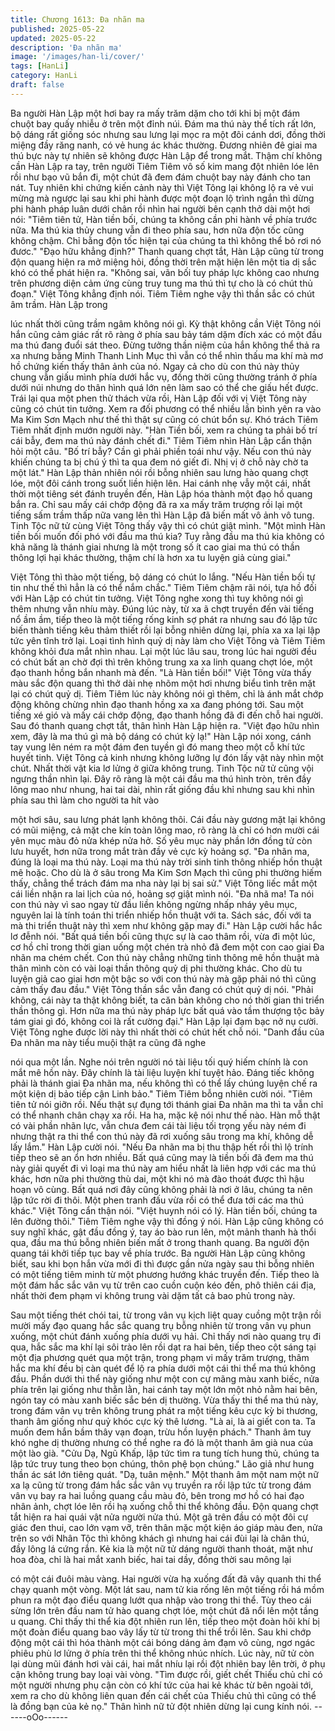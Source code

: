 ```yaml
---
title: Chương 1613: Đa nhãn ma
published: 2025-05-22
updated: 2025-05-22
description: 'Đa nhãn ma'
image: '/images/han-li/cover/'
tags: [HanLi]
category: HanLi
draft: false
---
```


Ba người Hàn Lập một hơi bay ra mấy trăm dặm cho tới khi bị
một đám chuột bay quấy nhiễu ở trên một đỉnh núi. Đám ma thú
này thể tích rất lớn, bộ dáng rất giống sóc nhưng sau lưng lại mọc
ra một đôi cánh dơi, đồng thời miệng đầy răng nanh, có vẻ hung
ác khác thường. Đương nhiên đê giai ma thú bực này tự nhiên sẽ
không được Hàn Lập để trong mắt. Thậm chí không cần Hàn Lập
ra tay, trên người Tiêm Tiêm vô số kim mang đột nhiên lóe lên rồi
như bạo vũ bắn đi, một chút đã đem đám chuột bay này đánh cho
tan nát.
Tuy nhiên khi chứng kiến cảnh này thì Việt Tông lại không lộ ra vẻ
vui mừng mà ngược lại sau khi phi hành được một đoạn lộ trình
ngắn thì dừng phi hành pháp luân dưới chân rồi nhìn hai người
bên cạnh thở dài một hơi nói:
"Tiêm tiên tử, Hàn tiền bối, chúng ta không cần phi hành về phía
trước nữa. Ma thú kia thủy chung vẫn đi theo phía sau, hơn nữa
độn tốc cũng không chậm. Chỉ bằng độn tốc hiện tại của chúng ta
thì không thể bỏ rơi nó đươc."
"Đạo hữu khẳng định?"
Thanh quang chợt tắt, Hàn Lập cũng từ trong độn quang hiện ra
mở miệng hỏi, đồng thời trên mặt hiện lên một tia dị sắc khó có
thể phát hiện ra.
"Không sai, vãn bối tuy pháp lực không cao nhưng trên phương
diện cảm ứng cùng truy tung ma thú thì tự cho là có chút thủ
đoạn."
Việt Tông khẳng định nói.
Tiêm Tiêm nghe vậy thì thần sắc có chút âm trầm. Hàn Lập trong

lúc nhất thời cũng trầm ngâm không nói gì. Kỳ thật không cần Việt
Tông nói hắn cũng cảm giác rất rõ ràng ở phía sau bảy tám dặm
đích xác có một đầu ma thú đang đuổi sát theo. Đừng tưởng thần
niệm của hắn không thể thả ra xa nhưng bằng Minh Thanh Linh
Mục thì vẫn có thể nhìn thấu ma khí mà mơ hồ chứng kiến thấy
thân ảnh của nó.
Ngay cả cho dù con thú này thủy chung vẫn giấu mình phía dưới
hắc vụ, đồng thời cũng thường tránh ở phía dưới núi nhưng do
thân hình quá lớn nên làm sao có thể che giấu hết được. Trái lại
qua một phen thử thách vừa rồi, Hàn Lập đối với vị Việt Tông này
cũng có chút tin tưởng.
Xem ra đối phương có thể nhiều lần bình yên ra vào Ma Kim Sơn
Mạch như thế thì thật sự cũng có chút bổn sự. Khó trách Tiêm
Tiêm nhất định mướn người này.
"Hàn Tiền bối, xem ra chúng ta phải bố trí cái bẫy, đem ma thú
này đánh chết đi."
Tiêm Tiêm nhìn Hàn Lập cẩn thận hỏi một câu.
"Bố trí bẫy? Cần gì phải phiền toái như vậy. Nếu con thú này
khiến chúng ta bị chú ý thì ta qua đem nó giết đi. Nhị vị ở chỗ này
chờ ta một lát."
Hàn Lập thản nhiên nói rồi bỗng nhiên sau lưng hào quang chợt
lóe, một đôi cánh trong suốt liền hiện lên. Hai cánh nhẹ vẫy một
cái, nhất thời một tiêng sét đánh truyền đến, Hàn Lập hóa thành
một đạo hồ quang bắn ra.
Chỉ sau mấy cái chớp động đã ra xa mấy trăm trượng rồi lại một
tiếng sấm trầm thấp nữa vang lên thì Hàn Lập đã biến mất vô ảnh
vô tung. Tinh Tộc nữ tử cùng Việt Tông thấy vậy thì có chút giật
mình.
"Một mình Hàn tiền bối muốn đối phó với đầu ma thú kia? Tuy
rằng đầu ma thú kia không có khả năng là thánh giai nhưng là một
trong số ít cao giai ma thú có thần thông lợi hại khác thường,
thậm chí là hơn xa tu luyện giả cùng giai."

Việt Tông thì thào một tiếng, bộ dáng có chút lo lắng.
"Nếu Hàn tiền bối tự tin như thế thì hẳn là có thể nắm chắc."
Tiêm Tiêm chậm rãi nói, tựa hồ đối với Hàn Lập có chút tin tưởng.
Việt Tông nghe xong thì tuy không nói gì thêm nhưng vẫn nhíu
mày. Đúng lúc này, từ xa ã chợt truyền đến vài tiếng nổ ầm ầm,
tiếp theo là một tiếng rống kinh sợ phát ra nhưng sau đó lập tức
biến thành tiếng kêu thảm thiết rồi lại bỗng nhiên dừng lại, phía xa
xa lại lập tức yên tĩnh trở lại. Loại tình hình quỷ dị này làm cho
Việt Tông và Tiêm Tiêm không khỏi đưa mắt nhìn nhau.
Lại một lúc lâu sau, trong lúc hai người đều có chút bất an chờ
đợi thì trên không trung xa xa linh quang chợt lóe, một đạo thanh
hồng bắn nhanh mà đến.
"Là Hàn tiền bối!"
Việt Tông vừa thấy màu sắc độn quang thì thở dài nhẹ nhõm một
hơi nhưng biểu tình trên mặt lại có chút quỷ dị. Tiêm Tiêm lúc này
không nói gì thêm, chỉ là ánh mắt chớp động không chừng nhìn
đạo thanh hồng xa xa đang phóng tới.
Sau một tiếng xé gió và mấy cái chớp động, đạo thanh hồng đã đi
đến chỗ hai người. Sau đó thanh quang chợt tắt, thân hình Hàn
Lập hiện ra.
"Việt đạo hữu nhìn xem, đây là ma thú gì mà bộ dáng có chút kỳ
lạ!"
Hàn Lập nói xong, cánh tay vung lên ném ra một đám đen tuyền
gì đó mang theo một cỗ khí tức huyết tinh.
Việt Tông cả kinh nhưng không lưỡng lự đón lấy vật này nhìn một
chút. Nhất thời vật kia lơ lửng ở giữa không trung. Tinh Tộc nữ tử
cũng vội ngưng thần nhìn lại. Đây rõ ràng là một cái đầu ma thú
hình tròn, trên đầy lông mao như nhung, hai tai dài, nhìn rất giống
đầu khỉ nhưng sau khi nhìn phía sau thì làm cho người ta hít vào

một hơi sâu, sau lưng phát lạnh không thôi.
Cái đầu này gương mặt lại không có mũi miệng, cả mặt che kín
toàn lông mao, rõ ràng là chỉ có hơn mười cái yên mục màu đỏ
nửa khép nửa hở. Số yêu mục này phần lớn đồng tử còn lưu
huyết, hơn nữa trong mắt tràn đầy vẻ cực kỳ hoảng sợ.
"Đa nhãn ma, đúng là loại ma thú này. Loại ma thú này trời sinh
tinh thông nhiếp hồn thuật mê hoặc. Cho dù là ở sâu trong Ma
Kim Sơn Mạch thì cũng phi thường hiếm thấy, chẳng thể trách
đám ma nha này lại bị sai sử."
Việt Tông liếc mắt một cái liền nhận ra lai lịch của nó, hoảng sợ
giật mình nói.
"Đa nhã ma! Ta nói con thú này vì sao ngay từ đầu liền không
ngừng nhấp nháy yêu mục, nguyên lai là tính toán thi triển nhiếp
hồn thuật với ta. Sách sác, đối với ta mà thi triển thuật này thì xem
như không gặp may đi."
Hàn Lập cười hắc hắc lơ đễnh nói.
"Bất quá tiền bối cũng thực sự là cao thâm rồi, vừa đi một lúc, cơ
hồ chỉ trong thời gian uống một chén trà nhỏ đã đem một con cao
giai Đa nhãn ma chém chết. Con thú này chẳng những tinh thông
mê hồn thuật mà thân mình còn có vài loại thần thông quỷ dị phi
thường khác. Cho dù tu luyện giả cao giai hơn một bậc so với con
thú này mà gặp phải nó thì cũng cảm thấy đau đầu."
Việt Tông thần sắc vẫn đang có chút quỷ dị nói.
"Phải không, cái này ta thật không biết, ta căn bản không cho nó
thời gian thi triển thần thông gì. Hơn nữa ma thú này pháp lực bất
quá vào tầm thượng tộc bảy tám giai gì đó, không coi là rất cường
đại."
Hàn Lập lại đạm bạc nở nụ cười. Việt Tông nghe được lời này thì
nhất thời có chút hết chỗ nói.
"Danh đầu của Đa nhãn ma này tiểu muội thật ra cũng đã nghe

nói qua một lần. Nghe nói trên người nó tài liệu tối quý hiếm chính
là con mắt mê hồn này. Đây chính là tài liệu luyện khí tuyệt hảo.
Đáng tiếc không phải là thánh giai Đa nhãn ma, nếu không thì có
thể lấy chúng luyện chế ra một kiện dị bảo tiếp cận Linh bảo."
Tiêm Tiêm bỗng nhiên cười nói.
"Tiêm tiên tử nói giỡn rồi. Nếu thật sự đụng tới thánh giai Đa nhãn
ma thì ta vẫn chỉ có thể nhanh chân chạy xa rồi. Ha ha, mặc kệ
nói như thế nào. Hàn mỗ thật có vài phần nhãn lực, vẫn chưa
đem cái tài liệu tối trọng yếu này ném đi nhưng thật ra thi thể con
thú này đã rơi xuống sâu trong ma khí, không dễ lấy lắm."
Hàn Lập cười nói.
"Nếu Đa nhãn ma bị thu thập hết rồi thì lộ trính tiếp theo sẽ an ổn
hơn nhiều. Bất quá cũng may là tiền bối đã đem ma thú này giải
quyết đi vì loại ma thú này am hiểu nhất là liên hợp với các ma thú
khác, hơn nữa phi thường thù dai, một khi nó mà đào thoát được
thì hậu hoạn vô cùng. Bất quá nơi đây cũng không phải là nơi ở
lâu, chúng ta nên lập tức rời đi thôi. Một phen tranh đấu vừa rồi có
thể đưa tới các ma thú khác."
Việt Tông cẩn thận nói.
"Việt huynh nói có lý. Hàn tiền bối, chúng ta lên đường thôi."
Tiêm Tiêm nghe vậy thì đồng ý nói.
Hàn Lập cũng không có suy nghĩ khác, gật đầu đồng ý, tay áo
bào run lên, một mảnh thanh hà thổi qua, đầu ma thú bỗng nhiên
biến mất ở trong thanh quang. Ba người độn quang tái khởi tiếp
tục bay về phía trước.
Ba người Hàn Lập cũng không biết, sau khi bọn hắn vừa mới đi
thì được gần nửa ngày sau thi bỗng nhiên có một tiếng tiêm minh
từ một phương hướng khác truyền đến. Tiếp theo là một đám hắc
sắc vân vụ từ trên cao cuồn cuộn kéo đến, phô thiên cái địa, nhất
thời đem phạm vi không trung vài dặm tất cả bao phủ trong này.

Sau một tiếng thét chói tai, từ trong vân vụ kịch liệt quay cuồng
một trận rồi mười mấy đạo quang hắc sắc quang trụ bỗng nhiên
từ trong vân vụ phun xuống, một chút đánh xuống phía dưới vụ
hải. Chỉ thấy nơi nào quang trụ đi qua, hắc sắc ma khí lại sôi trào
lên rồi dạt ra hai bên, tiếp theo cột sáng tại một địa phương quét
qua một trận, trong phạm vi mấy trăm trượng, thâm hắc ma khí
đều bị càn quét để lộ ra phía dưới một cái thi thể ma thú không
đầu.
Phần dưới thi thể này giống như một con cự mãng màu xanh
biếc, nửa phía trên lại giống như thằn lằn, hai cánh tay một lớn
một nhỏ nằm hai bên, ngón tay có màu xanh biếc sắc bén dị
thường. Vừa thấy thi thể ma thú này, trong đám vân vụ trên không
trung phát ra một tiếng kêu cực kỳ bi thương, thanh âm giống như
quỷ khóc cực kỳ thê lương.
"Là ai, là ai giết con ta. Ta muốn đem hắn bầm thây vạn đoạn,
trừu hồn luyện phách."
Thanh âm tuy khó nghe dị thường nhưng có thể nghe ra đó là một
thanh âm già nua của một lào già.
"Cửu Dạ, Ngũ Khấp, lập tức tìm ra tung tích hung thủ, chúng ta
lập tức truy tung theo bọn chúng, thôn phệ bọn chúng."
Lão giả như hung thần ác sát lớn tiêng quát.
"Dạ, tuân mệnh."
Một thanh âm một nam một nữ xa lạ cũng từ trong đám hắc sắc
vân vụ truyền ra rồi lập tức từ trong đám vân vụ bay ra hai luồng
quang cầu màu đỏ, bên trong mơ hồ có hai đạo nhân ảnh, chợt
lóe lên rồi hạ xuống chỗ thi thể không đầu. Độn quang chợt tắt
hiện ra hai quái vật nửa người nửa thú.
Một gã trên đầu có một đôi cự giác đen thui, cao lớn vạm vỡ, trên
thân mặc một kiện áo giáp màu đen, nửa trên so với Nhân Tộc thì
không khách gì nhưng hai cái đùi lại là chân thú, đầy lông lá cứng
rắn. Kẻ kia là một nữ tử dáng người thanh thoát, mặt như hoa
đòa, chỉ là hai mắt xanh biếc, hai tai dầy, đồng thời sau mông lại

có một cái đuôi màu vàng. Hai người vừa hạ xuống đất đã vây
quanh thi thể chạy quanh một vòng.
Một lát sau, nam tử kia rống lên một tiếng rồi há mồm phun ra một
đạo điểu quang lướt qua nhập vào trong thi thể. Tùy theo cái
sừng lớn trên đầu nam tử hào quang chợt lóe, một chút đã nổi lên
một tầng u quang. Chỉ thấy thi thể kia đột nhiên run lên, tiếp theo
một đoàn hôi khí bị một đoàn điểu quang bao vây lấy từ từ trong
thi thể trồi lên. Sau khi chớp động một cái thì hóa thành một cái
bóng dáng ảm đạm vô cùng, ngơ ngác phiêu phù lơ lửng ở phía
trên thi thể không nhúc nhích.
Lúc này, nữ tử còn lại dùng mũi đánh hơi vài cái, hai mắt nhíu lại
rồi đột nhiên bay lên trời, ở phụ cận không trung bay loại vài
vòng.
"Tìm được rồi, giết chết Thiếu chủ chỉ có một người nhưng phụ
cận còn có khí tức của hai kẻ khác từ bên ngoài tới, xem ra cho
dù không liên quan đến cái chết của Thiếu chủ thì cũng có thể là
đồng bạn của kẻ nọ."
Thân hình nữ tử đột nhiên dừng lại cung kính nói.
------oOo------
